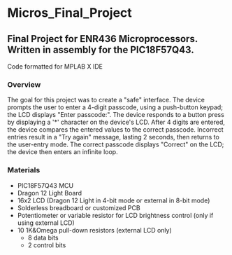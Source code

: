 # Micros_Final_Project
## Final Project for ENR436 Microprocessors. Written in assembly for the PIC18F57Q43.
Code formatted for MPLAB X IDE

### Overview
The goal for this project was to create a "safe" interface. The device prompts the user to enter a 4-digit passcode, using a push-button keypad; the LCD displays "Enter passcode:". The device responds to a button press by displaying a \'\*\' character on the device's LCD. After 4 digits are entered, the device compares the entered values to the correct passcode. Incorrect entries result in a "Try again" message, lasting 2 seconds, then returns to the user-entry mode. The correct passcode displays "Correct" on the LCD; the device then enters an infinite loop.

### Materials
* PIC18F57Q43 MCU
* Dragon 12 Light Board
* 16x2 LCD (Dragon 12 Light in 4-bit mode or external in 8-bit mode)
* Solderless breadboard or customized PCB
* Potentiometer or variable resistor for LCD brightness control (only if using external LCD)
* 10 1K&Omega pull-down resistors (external LCD only)
  * 8 data bits
  * 2 control bits
